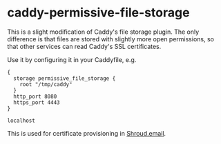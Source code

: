 # caddy-permissive-file-storage

This is a slight modification of Caddy's file storage plugin. The only difference is that files are stored with slightly more open permissions, so that other services can read Caddy's SSL certificates.

Use it by configuring it in your Caddyfile, e.g.

```
{
  storage permissive_file_storage {
    root "/tmp/caddy"
  }
  http_port 8080
  https_port 4443
}

localhost
```

This is used for certificate provisioning in [Shroud.email](https://shroud.email/).